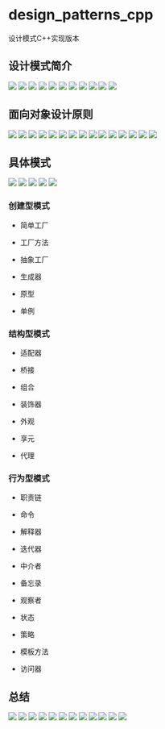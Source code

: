 # design_patterns_cpp

设计模式C++实现版本

## 设计模式简介

![](./pic/1.png)
![](./pic/2.png)
![](./pic/3.png)
![](./pic/4.png)
![](./pic/5.png)
![](./pic/6.png)
![](./pic/7.png)
![](./pic/8.png)
![](./pic/9.png)
![](./pic/10.png)
![](./pic/11.png)

## 面向对象设计原则

![](./pic/17.png)
![](./pic/18.png)
![](./pic/19.png)
![](./pic/20.png)
![](./pic/21.png)
![](./pic/22.png)
![](./pic/23.png)
![](./pic/24.png)
![](./pic/25.png)
![](./pic/26.png)
![](./pic/27.png)
![](./pic/28.png)
![](./pic/29.png)
![](./pic/30.png)
![](./pic/31.png)

## 具体模式

![](./pic/12.png)
![](./pic/13.png)
![](./pic/14.png)
![](./pic/15.png)
![](./pic/16.png)

### 创建型模式

- 简单工厂

- 工厂方法

- 抽象工厂

- 生成器

- 原型

- 单例

### 结构型模式

- 适配器

- 桥接

- 组合

- 装饰器

- 外观

- 享元

- 代理

### 行为型模式

- 职责链

- 命令

- 解释器

- 迭代器

- 中介者

- 备忘录

- 观察者

- 状态

- 策略

- 模板方法

- 访问器

## 总结

![](./pic/32.png)
![](./pic/33.png)
![](./pic/34.png)
![](./pic/35.png)
![](./pic/36.png)
![](./pic/37.png)
![](./pic/38.png)
![](./pic/39.png)
![](./pic/40.png)
![](./pic/41.png)
![](./pic/42.png)
![](./pic/43.png)
